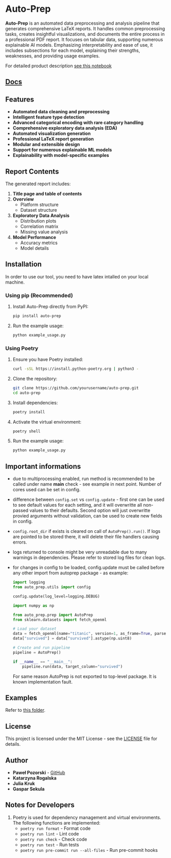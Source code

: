 # Auto-Prep

**Auto-Prep** is an automated data preprocessing and analysis pipeline that generates comprehensive LaTeX reports. It handles common preprocessing tasks, creates insightful visualizations, and documents the entire process in a professional PDF report. It focuses on tabular data, supporting numerous explainable AI models. Emphasizing interpretability and ease of use, it includes subsections for each model, explaining their strengths, weaknesses, and providing usage examples.

For detailed product description [see this notebook](./examples/walkthrough/walkthrough.ipynb)

## [Docs](https://pawlo77.github.io/AutoPrep/)

## Features

- **Automated data cleaning and preprocessing**
- **Intelligent feature type detection**
- **Advanced categorical encoding with rare category handling**
- **Comprehensive exploratory data analysis (EDA)**
- **Automated visualization generation**
- **Professional LaTeX report generation**
- **Modular and extensible design**
- **Support for numerous explainable ML models**
- **Explainability with model-specific examples**

## Report Contents

The generated report includes:

1. **Title page and table of contents**
2. **Overview**
   - Platform structure
   - Dataset structure
3. **Exploratory Data Analysis**
   - Distribution plots
   - Correlation matrix
   - Missing value analysis
4. **Model Performance**
   - Accuracy metrics
   - Model details

## Installation

In order to use our tool, you need to have latex intalled on your local machine.

### Using pip (Recommended)

1. Install Auto-Prep directly from PyPI:
    ```bash
    pip install auto-prep
    ```

2. Run the example usage:
    ```bash
    python example_usage.py
    ```

### Using Poetry

1. Ensure you have Poetry installed:
    ```bash
    curl -sSL https://install.python-poetry.org | python3 -
    ```

2. Clone the repository:
    ```bash
    git clone https://github.com/yourusername/auto-prep.git
    cd auto-prep
    ```

3. Install dependencies:
    ```bash
    poetry install
    ```

4. Activate the virtual environment:
    ```bash
    poetry shell
    ```

5. Run the example usage:
    ```bash
    python example_usage.py
    ```

## Important informations

- due to multiprocessing enabled, run method is recommended to be called under name __main__ check - see example in next point. Number of cores used can be set in config.

- difference between `config.set` vs `config.update` - first one can be used to see default values for each setting, and it will overwritte all non-passed values to their defaults. Second option will just overwritte provied arguments without validation, can be used to create new fields in config.

- `config.root_dir` if exists is cleared on call of `AutoPrep().run()`. If logs are pointed to be stored there, it will delete their file handlers causing errors.

- logs returned to console might be very unreadable due to many warnings in dependencies. Please refer to stored log files for clean logs.

- for changes in config to be loaded, config.update must be called before any other import from autoprep package - as example:

    ```python
    import logging
    from auto_prep.utils import config

    config.update(log_level=logging.DEBUG)

    import numpy as np

    from auto_prep.prep import AutoPrep
    from sklearn.datasets import fetch_openml

    # Load your dataset
    data = fetch_openml(name="titanic", version=1, as_frame=True, parser="auto").frame
    data["survived"] = data["survived"].astype(np.uint8)

    # Create and run pipeline
    pipeline = AutoPrep()

    if __name__ == "__main__":
        pipeline.run(data, target_column="survived")
    ```

    For same reason AutoPrep is not exported to top-level package. It is known implementation fault.

## Examples

Refer to [this folder](./examples/).

## License

This project is licensed under the MIT License - see the [LICENSE](./LICENSE) file for details.

## Author

- **Paweł Pozorski** - [GitHub](https://github.com/Pawlo77)
- **Katarzyna Rogalska**
- **Julia Kruk**
- **Gaspar Sekula**

## Notes for Developers

1. Poetry is used for dependency management and virtual environments. The following functions are implemented:
   - `poetry run format` - Format code
   - `poetry run lint` - Lint code
   - `poetry run check` - Check code
   - `poetry run test` - Run tests
   - `poetry run pre-commit run --all-files` - Run pre-commit hooks
